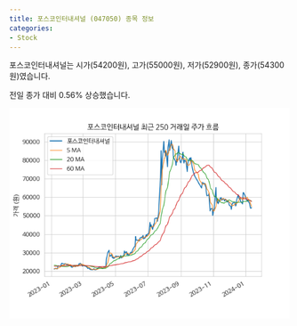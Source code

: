 ```yaml
---
title: 포스코인터내셔널 (047050) 종목 정보
categories:
- Stock
---
```


포스코인터내셔널는 시가(54200원), 고가(55000원), 저가(52900원), 종가(54300원)였습니다.

전일 종가 대비 0.56% 상승했습니다.

<!-- more -->

![047050](/assets/images/stock/047050.png)